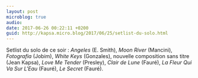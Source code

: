 ```yaml
---
layout: post
microblog: true
audio: 
date: 2017-06-26 00:22:11 +0200
guid: http://kapsa.micro.blog/2017/06/25/setlist-du-solo.html
---
```

Setlist du solo de ce soir : _Angeles_ (E. Smith), _Moon River_ (Mancini), _Fotografia_ (Jobim), _White Keys_ (Gonzales), nouvelle composition sans titre (Jean Kapsa), _Love Me Tender_ (Presley), _Clair de Lune_ (Fauré), _La Fleur Qui Va Sur L'Eau_ (Fauré), _Le Secret_ (Fauré).
